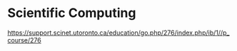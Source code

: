 # Scientific Computing
https://support.scinet.utoronto.ca/education/go.php/276/index.php/ib/1//p_course/276
